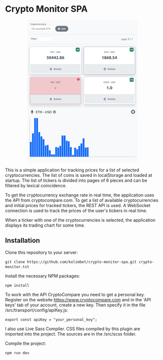 # Crypto Monitor SPA

<p align="center">
  <img src="docs/app-home.jpg" />
</p>

This is a simple application for tracking prices for a list of selected cryptocurrencies. The list of coins is saved in localStorage and loaded at startup. The list of tickers is divided into pages of 6 pieces and can be filtered by lexical coincidence.

To get the cryptocurrency exchange rate in real time, the application uses the API from cryptocompare.com. To get a list of available cryptocurrencies and initial prices for tracked tickers, the REST API is used. A WebSocket connection is used to track the prices of the user's tickers in real time.

When a ticker with one of the cryptocurrencies is selected, the application displays its trading chart for some time.

## Installation

Clone this repository to your server:

```
git clone https://github.com/kolimbet/crypto-monitor-spa.git crypto-monitor.tst
```

Install the necessary NPM packages:

```
npm install
```

To work with the API CryptoCompare you need to get a personal key. Register on the website https://www.cryptocompare.com and in the 'API keys' tab of your account, create a new key. Then specify it in the file /src/transport/config/apiKey.js:

```
export const apiKey = "your_personal_key";
```

I also use Live Sass Compiler. CSS files compiled by this plugin are imported into the project. The sources are in the /src/scss folder.

Compile the project:

```
npm run dev
```
